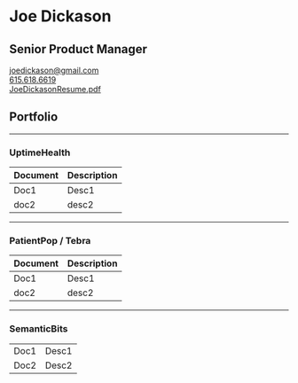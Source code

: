 # Joe Dickason
## Senior Product Manager
<joedickason@gmail.com>
<br>[615.618.6619](tel:6156186619)
<br>[JoeDickasonResume.pdf](docs/JoeDickasonResume.pdf)

## Portfolio
---
### UptimeHealth
| Document | Description |
| --- | ----------- |
| Doc1 | Desc1 |
| doc2 | desc2 |

---
### PatientPop / Tebra
| Document | Description |
| --- | ----------- |
| Doc1 | Desc1 |
| doc2 | desc2 |

---
### SemanticBits
<table>
  <tr>
    <td>Doc1</td>
    <td>Desc1</td>
  </tr>
  <tr>
    <td>Doc2</td>
    <td>Desc2</td>
  </tr>
</table>
